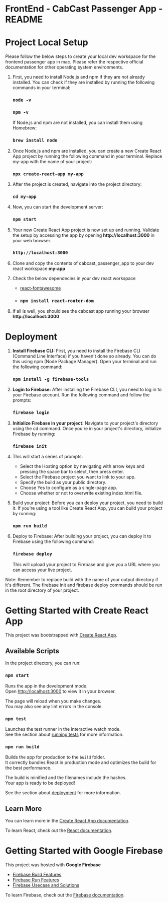 # FrontEnd - CabCast Passenger App - README

# Project Local Setup

Please follow the below steps to create your local dev workspace for the frontend passenger app in mac. 
Please refer the respective official documentation for other operating system environments.

  1. First, you need to install Node.js and npm if they are not already installed. You can check if they are installed by running the following commands in your terminal:
     ### `node -v`
     ### `npm -v`
     If Node.js and npm are not installed, you can install them using Homebrew:
     ### `brew install node`

  3. Once Node.js and npm are installed, you can create a new Create React App project by running the following command in your terminal.
     Replace my-app with the name of your project:
     ### `npx create-react-app my-app`

  4. After the project is created, navigate into the project directory:
     ### `cd my-app`

   5. Now, you can start the development server:
      ### `npm start`

   6. Your new Create React App project is now set up and running. 
      Validate the setup by accessing the app by opening **http://localhost:3000** in your web browser.
      ### `http://localhost:3000`

   7. Clone and copy the contents of cabcast_passenger_app to your dev react workspace **my-app**

   8. Check the below dependecies in your dev react workspace 
      * [react-fontawesome](https://docs.fontawesome.com/web/use-with/react/)
      * ### `npm install react-router-dom`

   9. if all is well, you should see the cabcast app running your browser **http://localhost:3000**

# Deployment

  1. **Install Firebase CLI:** First, you need to install the Firebase CLI (Command Line Interface) if you haven't done so already.
     You can do this using npm (Node Package Manager). Open your terminal and run the following command:
     ### `npm install -g firebase-tools`

  2. **Login to Firebase:** After installing the Firebase CLI, you need to log in to your Firebase account. Run the following command and follow the prompts:
      ### `firebase login`
     
  4. **Initialize Firebase in your project:** Navigate to your project's directory using the cd command. Once you're in your project's directory, initialize Firebase by running:
     ### `firebase init`

  5. This will start a series of prompts:
      * Select the Hosting option by navigating with arrow keys and pressing the space bar to select, then press enter.
      * Select the Firebase project you want to link to your app.
      * Specify the build as your public directory.
      * Choose Yes to configure as a single-page app.
      * Choose whether or not to overwrite existing index.html file.
    
  6. Build your project: Before you can deploy your project, you need to build it. If you're using a tool like Create React App, you can build your project by running:
     ### `npm run build`

  7. Deploy to Firebase: After building your project, you can deploy it to Firebase using the following command:
     ### `firebase deploy`
     This will upload your project to Firebase and give you a URL where you can access your live project.
  
  Note: Remember to replace build with the name of your output directory if it's different. 
  The firebase init and firebase deploy commands should be run in the root directory of your project.

# Getting Started with Create React App

This project was bootstrapped with [Create React App](https://github.com/facebook/create-react-app).

## Available Scripts

In the project directory, you can run:

### `npm start`

Runs the app in the development mode.\
Open [http://localhost:3000](http://localhost:3000) to view it in your browser.

The page will reload when you make changes.\
You may also see any lint errors in the console.

### `npm test`

Launches the test runner in the interactive watch mode.\
See the section about [running tests](https://facebook.github.io/create-react-app/docs/running-tests) for more information.

### `npm run build`

Builds the app for production to the `build` folder.\
It correctly bundles React in production mode and optimizes the build for the best performance.

The build is minified and the filenames include the hashes.\
Your app is ready to be deployed!

See the section about [deployment](https://facebook.github.io/create-react-app/docs/deployment) for more information.

## Learn More

You can learn more in the [Create React App documentation](https://facebook.github.io/create-react-app/docs/getting-started).

To learn React, check out the [React documentation](https://reactjs.org/).

# Getting Started with Google Firebase

This project was hosted with **Google Firebase**

* [Firebase Build Features](https://firebase.google.com/products-build)
* [Firebase Run Features](https://firebase.google.com/products-run)
* [Firebase Usecase and Solutions](https://firebase.google.com/solutions)

To learn Firebase, check out the [Firebase documentation](https://firebase.google.com/docs/guides).

